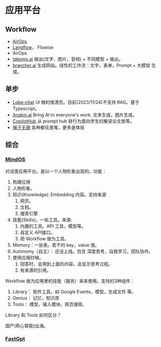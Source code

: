# 应用平台
## Workflow
* [AirOps](https://www.airops.com/)
* [Langflow](https://github.com/logspace-ai/langflow)， Flowise
* AirOps
* [takomo.ai](https://takomo.ai/) 输出(文字，图片，音频) + 不同模型 + 输出。
* [brancher.ai](https://www.brancher.ai/) 生成网站。线性的工作流：文字，表单，Prompt + 大模型 生成。

## 单步
* [Lobe-chat](https://github.com/lobehub/lobe-chat) UI 做的很漂亮。目前(2023/11/24)不支持 RAG。基于 Typescript。
* [Anakin.ai](https://anakin.ai/) Bring AI to everyone's work. 文本生成，图片生成。
* [CopilotHub](https://app.copilothub.ai/copilots) 从 prompt hub 转行为面向学生的解读论文类等。
* [猴子无限](https://frame.infmonkeys.com/) 各种都往里堆，更多是体验

## 综合
### [MindOS](https://mindos.com/)
对话类应用平台。是以一个人物形象出现的。功能：
1. 构建应用
  1. 人物形象。
  2. 知识(Knowledge): Embedding 内容。支持来源
     1. 网页。
     2. 文档。
     3. 搜索引擎
  3. 技能(Skills)。一些工具。来源:
     1. 内置的工具。API 工具，模型等。
     2. 自定义 API接口。
     3. 把 Workflow 做为工具。
  4. Memory：一张表。若干的 key，value 值。
  5. Autonomy（自主）： 还没上线。包含 深度思考，自我学习，团队协作。
2. 使用应用时候。
   1. 回答时，会用到上面的内容。会显示思考过程。
   2. 有来源的引用。

Workflow 做为应用里的技能（服务）来来使用。支持的3种组件：
1. Library： 软件工具。如 Google Events，模型，生成文件 等。
2. Genius： 记忆，知识库
3. Tools： 模型，输入模块，网页搜索。

Library 和 Tools 如何区分？

国产(聆心智能)出海。

### [FastGpt](https://fastgpt.run/)